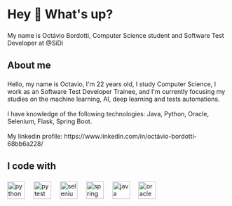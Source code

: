 <h1 align="left">Hey 👋 What's up?</h1>

###

<p align="left">My name is Octávio Bordotti, Computer Science student and Software Test Developer at @SiDi</p>

###

<h2 align="left">About me</h2>

###

<p align="left">Hello, my name is Octavio, I'm 22 years old, I study Computer Science, I work as an Software Test Developer Trainee, and I'm currently focusing my studies on the machine learning, AI, deep learning and tests automations.<br><br>I have knowledge of the following technologies: Java, Python, Oracle, Selenium, Flask, Spring Boot.<br><br>My linkedin profile: https://www.linkedin.com/in/octávio-bordotti-68bb6a228/</p>

###

<h2 align="left">I code with</h2>

###

<div align="left">
  <img src="https://cdn.jsdelivr.net/gh/devicons/devicon/icons/python/python-original.svg" height="40" alt="python logo"  />
  <img width="12" />
  <img src="https://cdn.jsdelivr.net/gh/devicons/devicon/icons/pytest/pytest-original.svg" height="40" alt="pytest logo"  />
  <img width="12" />
  <img src="https://cdn.jsdelivr.net/gh/devicons/devicon/icons/selenium/selenium-original.svg" height="40" alt="selenium logo"  />
  <img width="12" />
  <img src="https://cdn.jsdelivr.net/gh/devicons/devicon/icons/spring/spring-original.svg" height="40" alt="spring logo"  />
  <img width="12" />
  <img src="https://cdn.jsdelivr.net/gh/devicons/devicon/icons/java/java-original.svg" height="40" alt="java logo"  />
  <img width="12" />
  <img src="https://cdn.jsdelivr.net/gh/devicons/devicon/icons/oracle/oracle-original.svg" height="40" alt="oracle logo"  />
</div>

###
